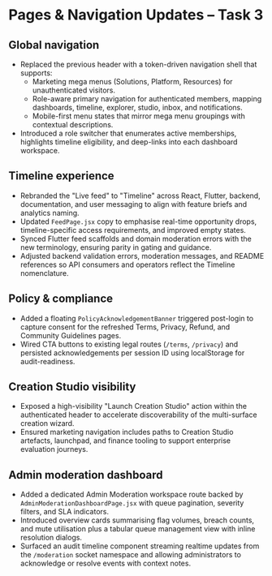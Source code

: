 # Pages & Navigation Updates – Task 3

## Global navigation
- Replaced the previous header with a token-driven navigation shell that supports:
  - Marketing mega menus (Solutions, Platform, Resources) for unauthenticated visitors.
  - Role-aware primary navigation for authenticated members, mapping dashboards, timeline, explorer, studio, inbox, and notifications.
  - Mobile-first menu states that mirror mega menu groupings with contextual descriptions.
- Introduced a role switcher that enumerates active memberships, highlights timeline eligibility, and deep-links into each dashboard workspace.

## Timeline experience
- Rebranded the "Live feed" to "Timeline" across React, Flutter, backend, documentation, and user messaging to align with feature briefs and analytics naming.
- Updated `FeedPage.jsx` copy to emphasise real-time opportunity drops, timeline-specific access requirements, and improved empty states.
- Synced Flutter feed scaffolds and domain moderation errors with the new terminology, ensuring parity in gating and guidance.
- Adjusted backend validation errors, moderation messages, and README references so API consumers and operators reflect the Timeline nomenclature.

## Policy & compliance
- Added a floating `PolicyAcknowledgementBanner` triggered post-login to capture consent for the refreshed Terms, Privacy, Refund, and Community Guidelines pages.
- Wired CTA buttons to existing legal routes (`/terms`, `/privacy`) and persisted acknowledgements per session ID using localStorage for audit-readiness.

## Creation Studio visibility
- Exposed a high-visibility "Launch Creation Studio" action within the authenticated header to accelerate discoverability of the multi-surface creation wizard.
- Ensured marketing navigation includes paths to Creation Studio artefacts, launchpad, and finance tooling to support enterprise evaluation journeys.

## Admin moderation dashboard
- Added a dedicated Admin Moderation workspace route backed by `AdminModerationDashboardPage.jsx` with queue pagination, severity filters, and SLA indicators.
- Introduced overview cards summarising flag volumes, breach counts, and mute utilisation plus a tabular queue management view with inline resolution dialogs.
- Surfaced an audit timeline component streaming realtime updates from the `/moderation` socket namespace and allowing administrators to acknowledge or resolve events with context notes.
